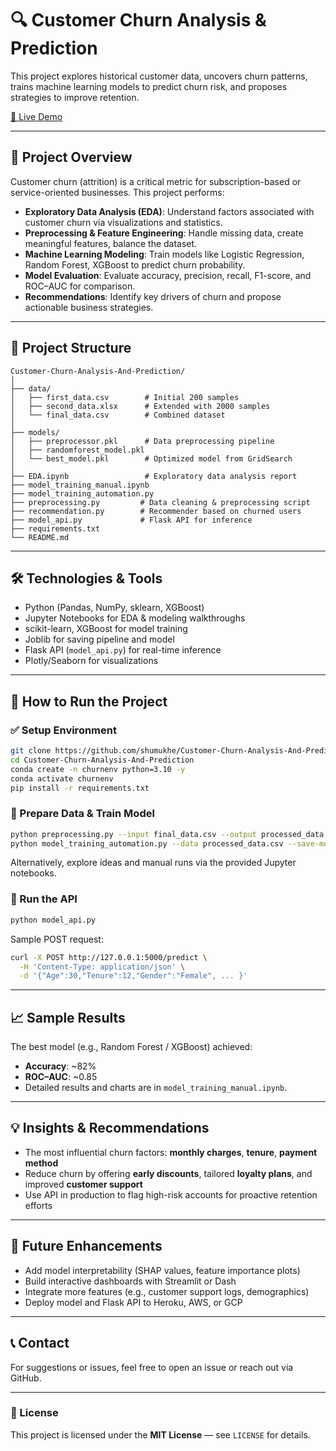 # 🔍 Customer Churn Analysis & Prediction

This project explores historical customer data, uncovers churn patterns, trains machine learning models to predict churn risk, and proposes strategies to improve retention.

[🔗 Live Demo](https://customer-churn-analysis-and-prediction-koz7xxyydmvijcuges6mw8.streamlit.app/)

---

## 🚀 Project Overview

Customer churn (attrition) is a critical metric for subscription-based or service-oriented businesses. This project performs:

- **Exploratory Data Analysis (EDA)**: Understand factors associated with customer churn via visualizations and statistics.
- **Preprocessing & Feature Engineering**: Handle missing data, create meaningful features, balance the dataset.
- **Machine Learning Modeling**: Train models like Logistic Regression, Random Forest, XGBoost to predict churn probability.
- **Model Evaluation**: Evaluate accuracy, precision, recall, F1-score, and ROC–AUC for comparison.
- **Recommendations**: Identify key drivers of churn and propose actionable business strategies.

---

## 📂 Project Structure

```
Customer-Churn-Analysis-And-Prediction/
│
├── data/
│   ├── first_data.csv        # Initial 200 samples
│   ├── second_data.xlsx      # Extended with 2000 samples
│   └── final_data.csv        # Combined dataset
│
├── models/
│   ├── preprocessor.pkl      # Data preprocessing pipeline
│   ├── randomforest_model.pkl
│   └── best_model.pkl        # Optimized model from GridSearch
│
├── EDA.ipynb                 # Exploratory data analysis report
├── model_training_manual.ipynb
├── model_training_automation.py
├── preprocessing.py         # Data cleaning & preprocessing script
├── recommendation.py        # Recommender based on churned users
├── model_api.py             # Flask API for inference
├── requirements.txt
└── README.md
```

---

## 🛠️ Technologies & Tools

- Python (Pandas, NumPy, sklearn, XGBoost)
- Jupyter Notebooks for EDA & modeling walkthroughs
- scikit-learn, XGBoost for model training
- Joblib for saving pipeline and model
- Flask API (`model_api.py`) for real-time inference
- Plotly/Seaborn for visualizations

---

## 🧪 How to Run the Project

### ✅ Setup Environment

```bash
git clone https://github.com/shumukhe/Customer-Churn-Analysis-And-Prediction.git
cd Customer-Churn-Analysis-And-Prediction
conda create -n churnenv python=3.10 -y
conda activate churnenv
pip install -r requirements.txt
```

### 🔄 Prepare Data & Train Model

```bash
python preprocessing.py --input final_data.csv --output processed_data.csv
python model_training_automation.py --data processed_data.csv --save-model models/best_model.pkl
```

Alternatively, explore ideas and manual runs via the provided Jupyter notebooks.

### 🚀 Run the API

```bash
python model_api.py
```

Sample POST request:
```bash
curl -X POST http://127.0.0.1:5000/predict \
  -H 'Content-Type: application/json' \
  -d '{"Age":30,"Tenure":12,"Gender":"Female", ... }'
```

---

## 📈 Sample Results

The best model (e.g., Random Forest / XGBoost) achieved:
- **Accuracy**: ~82%
- **ROC–AUC**: ~0.85
- Detailed results and charts are in `model_training_manual.ipynb`.

---

## 💡 Insights & Recommendations

- The most influential churn factors: **monthly charges**, **tenure**, **payment method**
- Reduce churn by offering **early discounts**, tailored **loyalty plans**, and improved **customer support**
- Use API in production to flag high-risk accounts for proactive retention efforts

---

## 🌟 Future Enhancements

- Add model interpretability (SHAP values, feature importance plots)
- Build interactive dashboards with Streamlit or Dash
- Integrate more features (e.g., customer support logs, demographics)
- Deploy model and Flask API to Heroku, AWS, or GCP

---

## 📞 Contact

For suggestions or issues, feel free to open an issue or reach out via GitHub.

---

### 📜 License

This project is licensed under the **MIT License** — see `LICENSE` for details.


